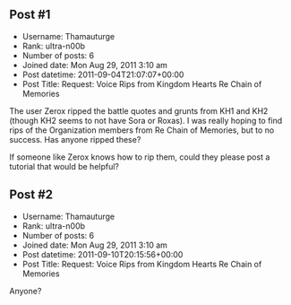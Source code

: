 ## Post #1
- Username: Thamauturge
- Rank: ultra-n00b
- Number of posts: 6
- Joined date: Mon Aug 29, 2011 3:10 am
- Post datetime: 2011-09-04T21:07:07+00:00
- Post Title: Request: Voice Rips from Kingdom Hearts Re Chain of Memories

The user Zerox ripped the battle quotes and grunts from KH1 and KH2 (though KH2 seems to not have Sora or Roxas). I was really hoping to find rips of the Organization members from Re Chain of Memories, but to no success. Has anyone ripped these? 

If someone like Zerox knows how to rip them, could they please post a tutorial that would be helpful?
## Post #2
- Username: Thamauturge
- Rank: ultra-n00b
- Number of posts: 6
- Joined date: Mon Aug 29, 2011 3:10 am
- Post datetime: 2011-09-10T20:15:56+00:00
- Post Title: Request: Voice Rips from Kingdom Hearts Re Chain of Memories

Anyone?
